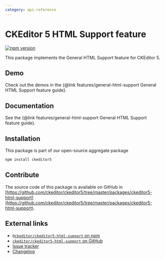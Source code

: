 ```yaml
---
category: api-reference
---
```


# CKEditor&nbsp;5 HTML Support feature

[![npm version](https://badge.fury.io/js/%40ckeditor%2Fckeditor5-html-support.svg)](https://www.npmjs.com/package/@ckeditor/ckeditor5-html-support)

This package implements the General HTML Support feature for CKEditor&nbsp;5.

## Demo

Check out the demos in the {@link features/general-html-support General HTML Support feature guide}.

## Documentation

See the {@link features/general-html-support General HTML Support feature guide}.

## Installation

This package is part of our open-source aggregate package

```bash
npm install ckeditor5
```

## Contribute

The source code of this package is available on GitHub in [https://github.com/ckeditor/ckeditor5/tree/master/packages/ckeditor5-html-support](https://github.com/ckeditor/ckeditor5/tree/master/packages/ckeditor5-html-support).

## External links

* [`@ckeditor/ckeditor5-html-support` on npm](https://www.npmjs.com/package/@ckeditor/ckeditor5-html-support)
* [`ckeditor/ckeditor5-html-support` on GitHub](https://github.com/ckeditor/ckeditor5/tree/master/packages/ckeditor5-html-support)
* [Issue tracker](https://github.com/ckeditor/ckeditor5/issues)
* [Changelog](https://github.com/ckeditor/ckeditor5/blob/master/CHANGELOG.md)
